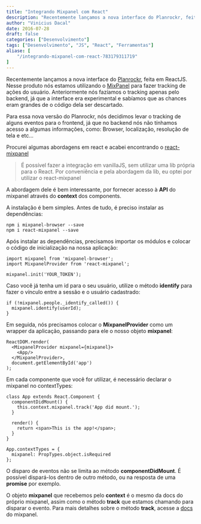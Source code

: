```yaml
---
title: "Integrando Mixpanel com React"
description: "Recentemente lançamos a nova interface do Planrockr, feita em ReactJS. Nesse produto nós estamos utilizando o MixPanel para fazer tracking de ações do usuário..."
author: "Vinicius Dacal"
date: 2016-07-28
draft: false
categories: ["Desenvolvimento"]
tags: ["Desenvolvimento", "JS", "React", "Ferramentas"]
aliase: [
    "/integrando-mixpanel-com-react-783179311719"
]
---
```


Recentemente lançamos a nova interface do [Planrockr](http://planrockr.com/), feita em ReactJS. Nesse produto nós estamos utilizando o [MixPanel](https://mixpanel.com) para fazer tracking de ações do usuário. Anteriormente nós fazíamos o tracking apenas pelo backend, já que a interface era experimental e sabíamos que as chances eram grandes de o código dela ser descartado.

Para essa nova versão do Planrockr, nós decidimos levar o tracking de alguns eventos para o frontend, já que no backend nós não tínhamos acesso a algumas informações, como: Browser, localização, resolução de tela e etc…

Procurei algumas abordagens em react e acabei encontrando o [react-mixpanel](https://www.npmjs.com/package/react-mixpanel)

> É possível fazer a integração em vanillaJS, sem utilizar uma lib própria para o React. Por conveniência e pela abordagem da lib, eu optei por utilizar o react-mixpanel

A abordagem dele é bem interessante, por fornecer acesso à **API** do mixpanel através do **context** dos components.

A instalação é bem simples. Antes de tudo, é preciso instalar as dependências:

    npm i mixpanel-browser --save
    npm i react-mixpanel --save

Após instalar as dependências, precisamos importar os módulos e colocar o código de inicialização na nossa aplicação:

    import mixpanel from 'mixpanel-browser';
    import MixpanelProvider from 'react-mixpanel';

    mixpanel.init('YOUR_TOKEN');

Caso você já tenha um id para o seu usuário, utilize o método **identify** para fazer o vínculo entre a sessão e o usuário cadastrado:

    if (!mixpanel.people._identify_called()) {
      mixpanel.identify(userId);
    }

Em seguida, nós precisamos colocar o **MixpanelProvider** como um wrapper da aplicação, passando para ele o nosso objeto **mixpanel**:

    ReactDOM.render(
      <MixpanelProvider mixpanel={mixpanel}>
        <App/>
      </MixpanelProvider>,
      document.getElementById('app')
    );

Em cada componente que você for utilizar, é necessário declarar o mixpanel no contextTypes:

    class App extends React.Component {
      componentDidMount() {
        this.context.mixpanel.track('App did mount.');
      }

      render() {
        return <span>This is the app!</span>;
      }
    }

    App.contextTypes = {
      mixpanel: PropTypes.object.isRequired
    };

O disparo de eventos não se limita ao método **componentDidMount**. É possível dispará-los dentro de outro método, ou na resposta de uma **promise** por exemplo.

O objeto **mixpanel** que recebemos pelo **context** é o mesmo da docs do próprio mixpanel, assim como o método **track** que estamos chamando para disparar o evento. Para mais detalhes sobre o método **track**, acesse a [docs](https://mixpanel.com/help/reference/javascript) do mixpanel.
